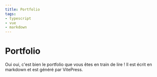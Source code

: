 ```yaml
---
title: Portfolio
tags:
- typescript
- vue
- markdown
---
```


# Portfolio

Oui oui, c'est bien le portfolio que vous êtes en train de lire ! Il est écrit en markdown et est généré par VitePress.